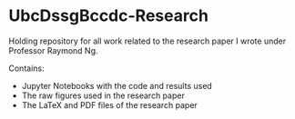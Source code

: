 # UbcDssgBccdc-Research
Holding repository for all work related to the research paper I wrote under Professor Raymond Ng.

Contains:
* Jupyter Notebooks with the code and results used
* The raw figures used in the research paper
* The LaTeX and PDF files of the research paper
